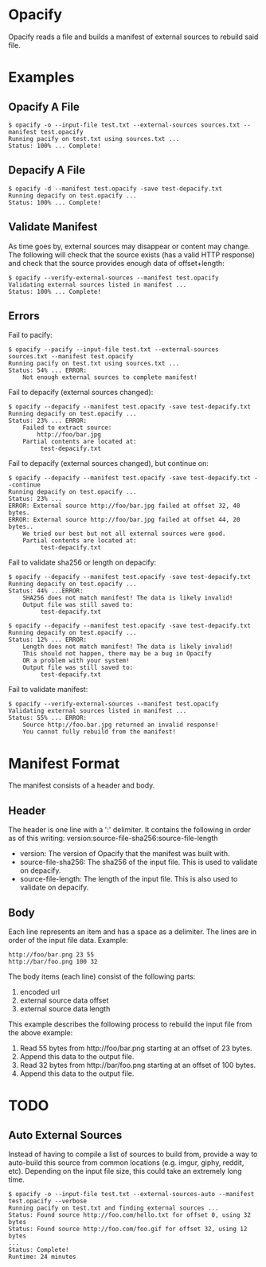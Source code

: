 # Opacify

Opacify reads a file and builds a manifest of external sources to rebuild said file.

# Examples

## Opacify A File
```
$ opacify -o --input-file test.txt --external-sources sources.txt --manifest test.opacify
Running pacify on test.txt using sources.txt ...
Status: 100% ... Complete!
```

## Depacify A File
```
$ opacify -d --manifest test.opacify -save test-depacify.txt
Running depacify on test.opacify ...
Status: 100% ... Complete!
```

## Validate Manifest
As time goes by, external sources may disappear or content may change. The following will check that the source
exists (has a valid HTTP response) and check that the source provides enough data of offset+length:
```
$ opacify --verify-external-sources --manifest test.opacify
Validating external sources listed in manifest ...
Status: 100% ... Complete!
```

## Errors
Fail to pacify:
```
$ opacify --pacify --input-file test.txt --external-sources sources.txt --manifest test.opacify
Running pacify on test.txt using sources.txt ...
Status: 54% ... ERROR:
    Not enough external sources to complete manifest!
```

Fail to depacify (external sources changed):
```
$ opacify --depacify --manifest test.opacify -save test-depacify.txt
Running depacify on test.opacify ...
Status: 23% ... ERROR:
    Failed to extract source:
        http://foo/bar.jpg
    Partial contents are located at:
         test-depacify.txt
```

Fail to depacify (external sources changed), but continue on:
```
$ opacify --depacify --manifest test.opacify -save test-depacify.txt --continue
Running depacify on test.opacify ...
Status: 23% ...
ERROR: External source http://foo/bar.jpg failed at offset 32, 40 bytes.
ERROR: External source http://foo/bar.jpg failed at offset 44, 20 bytes..
    We tried our best but not all external sources were good.
    Partial contents are located at:
         test-depacify.txt
```

Fail to validate sha256 or length on depacify:
```
$ opacify --depacify --manifest test.opacify -save test-depacify.txt
Running depacify on test.opacify ...
Status: 44% ...ERROR:
    SHA256 does not match manifest! The data is likely invalid!
    Output file was still saved to:
         test-depacify.txt
```
```
$ opacify --depacify --manifest test.opacify -save test-depacify.txt
Running depacify on test.opacify ...
Status: 12% ... ERROR:
    Length does not match manifest! The data is likely invalid!
    This should not happen, there may be a bug in Opacify
    OR a problem with your system!
    Output file was still saved to:
         test-depacify.txt
```

Fail to validate manifest:
```
$ opacify --verify-external-sources --manifest test.opacify
Validating external sources listed in manifest ...
Status: 55% ... ERROR:
    Source http://foo.bar.jpg returned an invalid response!
    You cannot fully rebuild from the manifest!
```

# Manifest Format

The manifest consists of a header and body.

## Header
The header is one line with a ':' delimiter.  It contains the following in order as of this writing:
    version:source-file-sha256:source-file-length

* version: The version of Opacify that the manifest was built with.
* source-file-sha256: The sha256 of the input file. This is used to validate on depacify.
* source-file-length: The length of the input file. This is also used to validate on depacify.

## Body

Each line represents an item and has a space as a delimiter.  The lines are in order of the input
file data.  Example:
```
http://foo/bar.png 23 55
http://bar/foo.png 100 32
```

The body items (each line) consist of the following parts:
1. encoded url
2. external source data offset
3. external source data length


This example describes the following process to rebuild the input file from the above example:
1. Read 55 bytes from http://foo/bar.png starting at an offset of 23 bytes.
2. Append this data to the output file.
3. Read 32 bytes from http://bar/foo.png starting at an offset of 100 bytes.
4. Append this data to the output file.


# TODO

## Auto External Sources

Instead of having to compile a list of sources to build from, provide a way to auto-build this source
from common locations (e.g. imgur, giphy, reddit, etc). Depending on the input file size, this could
take an extremely long time.

```
$ opacify -o --input-file test.txt --external-sources-auto --manifest test.opacify --verbose
Running pacify on test.txt and finding external sources ...
Status: Found source http://foo.com/hello.txt for offset 0, using 32 bytes
Status: Found source http://foo.com/foo.gif for offset 32, using 12 bytes
...
Status: Complete!
Runtime: 24 minutes
```

